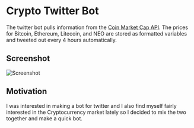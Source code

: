 # Crypto Twitter Bot
The twitter bot pulls information from the [Coin Market Cap API](https://coinmarketcap.com/api/). The prices for Bitcoin, Ethereum, Litecoin, and NEO are stored as formatted variables and tweeted out every 4 hours automatically.

## Screenshot
![Screenshot](https://github.com/ryanc20/crypto-twitter-bot/blob/master/crypto_bot_screen_shot.png)
## Motivation
I was interested in making a bot for twitter and I also find myself fairly interested in the Cryptocurrency market lately so I decided to mix the two together and make a quick bot.

